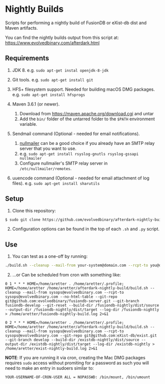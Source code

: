 # Nightly Builds
Scripts for performing a nightly build of FusionDB or eXist-db dist and Maven artifacts.

You can find the nightly builds output from this script at: https://www.evolvedbinary.com/afterdark.html

## Requirements
1. JDK 8.
    e.g. `sudo apt-get instal openjdk-8-jdk`

2. Git tools.
    e.g. `sudo apt-get install git`

3. HFS+ filesystem support. Needed for building macOS DMG packages.
    e.g. `sudo apt-get install hfsprogs`

5. Maven 3.6.1 (or newer).
    1. Download from https://maven.apache.org/download.cgi and untar
    2. Add the `bin/` folder of the untarred folder to the `$PATH` environment variable.

6. Sendmail command (Optional - needed for email notifications).
    1. [nullmailer](https://github.com/bruceg/nullmailer) can be a good choice if you already have an SMTP relay server that you want to use.
    2. e.g. `sudo apt-get install rsyslog-gnutls rsyslog-gssapi nullmailer`
    3. Configure nullmailer's SMTP relay server in `/etc/nullmailer/remotes`.

7. uuencode command (Optional - needed for email attachment of log files).
    e.g. `sudo apt-get install sharutils`


## Setup
1. Clone this repository:

```bash
$ sudo git clone https://github.com/evolvedbinary/afterdark-nightly-build.git
```

2. Configuration options can be found in the top of each `.sh` and `.py` script.

## Use
1. You can test as a one-off by running:

```bash
./build.sh --cleanup --mail-from your-system@domain.com --rcpt-to you@domain.com
```

2. ...or Can be scheduled from cron with something like:

```
0 1 * * * HOME=/home/aretter . /home/aretter/.profile; HOME=/home/aretter /home/aretter/afterdark-nightly-build/build.sh --cleanup --mail-from sysops@evolvedbinary.com --rcpt-to sysops@evolvedbinary.com --no-html-table --git-repo git@github.com:evolvedbinary/fusiondb-server.git --git-branch fusiondb-develop --git-reset --build-dir /fusiondb-nightly/dist/source --output-dir /fusiondb-nightly/dist/target --log-dir /fusiondb-nightly > /home/aretter/fusiondb-nightly-build.log 2>&1

0 2 * * * HOME=/home/aretter . /home/aretter/.profile; HOME=/home/aretter /home/aretter/afterdark-nightly-build/build.sh --cleanup --mail-from sysops@evolvedbinary.com --rcpt-to sysops@evolvedbinary.com --git-repo git@github.com:eXist-db/exist.git --git-branch develop --build-dir /existdb-nightly/dist/source --output-dir /existdb-nightly/dist/target --log-dir /existdb-nightly > /home/aretter/exist-nightly-build.log 2>&1
```

**NOTE**: If you are running it via cron, creating the Mac DMG packages requires `sudo` access without promiting for a password as such you will need to make an entry in sudoers similar to:

```
YOUR-USERNAME-OF-CRON-USER ALL = NOPASSWD: /bin/mount, /bin/umount
```
